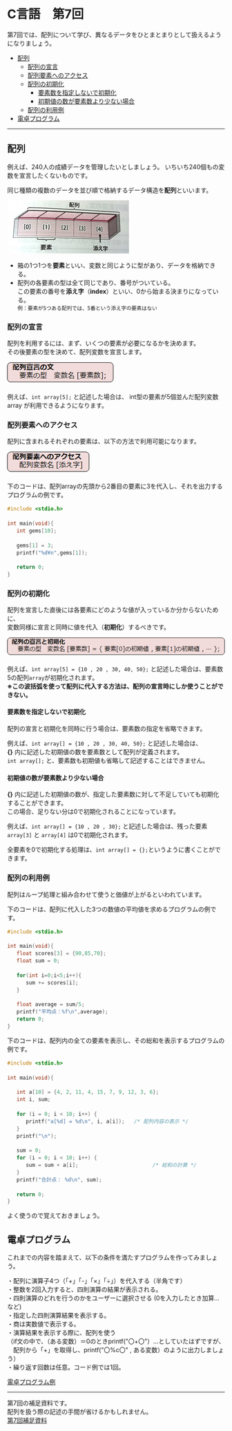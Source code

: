 # C言語　第7回　
第7回では、配列について学び、異なるデータをひとまとまりとして扱えるようになりましょう。  
     
  - [配列](#配列)  
    - [配列の宣言](#配列の宣言)
    - [配列要素へのアクセス](#配列要素へのアクセス)
    - [配列の初期化](#配列の初期化)
      - [要素数を指定しないで初期化](#要素数を指定しないで初期化)
      - [初期値の数が要素数より少ない場合](#初期値の数が要素数より少ない場合)
    - [配列の利用例](#配列の利用例)
  - [電卓プログラム](#電卓プログラム)

---------------------------
  
## 配列
例えば、240人の成績データを管理したいとしましょう。
いちいち240個もの変数を宣言したくないものです。

同じ種類の複数のデータを並び順で格納するデータ構造を**配列**といいます。  

![](./img/pc_07_1.png)

-  箱の1つ1つを**要素**といい、変数と同じように型があり、データを格納できる。  
-  配列の各要素の型は全て同じであり、番号がついている。  
この要素の番号を**添え字**（**index**）といい、0から始まる決まりになっている。  
`例：要素が5つある配列では、5番という添え字の要素はない`

### 配列の宣言
配列を利用するには、まず、いくつの要素が必要になるかを決めます。  
その後要素の型を決めて、配列変数を宣言します。

![](./img/pc_07_2.png)

例えば、`int array[5];` と記述した場合は、
int型の要素が5個並んだ配列変数 array が利用できるようになります。

### 配列要素へのアクセス
配列に含まれるそれぞれの要素は、以下の方法で利用可能になります。

![](./img/pc_07_3.png)

下のコードは、配列arrayの先頭から2番目の要素に3を代入し、それを出力するプログラムの例です。  
``` C
#include <stdio.h>

int main(void){
   int gems[10];

   gems[1] = 3;
   printf("%d¥n",gems[1]);

   return 0;
}
```

### 配列の初期化
配列を宣言した直後には各要素にどのような値が入っているか分からないために、  
変数同様に宣言と同時に値を代入（**初期化**）するべきです。

![](./img/pc_07_4.png)

例えば、`int array[5] = {10 , 20 , 30, 40, 50};` と記述した場合は、要素数5の配列`array`が初期化されます。  
**※この波括弧を使って配列に代入する方法は、配列の宣言時にしか使うことができない。**

#### 要素数を指定しないで初期化
配列の宣言と初期化を同時に行う場合は、要素数の指定を省略できます。

例えば、`int array[] = {10 , 20 , 30, 40, 50};` と記述した場合は、  
**{}** 内に記述した初期値の数を要素数として配列が定義されます。  
`int array[];` と、要素数も初期値も省略して記述することはできません。

#### 初期値の数が要素数より少ない場合
**{}** 内に記述した初期値の数が、指定した要素数に対して不足していても初期化することができます。  
この場合、足りない分は0で初期化されることになっています。

例えば、`int array[] = {10 , 20 , 30};` と記述した場合は、残った要素 `array[3]` と `array[4]` は0で初期化されます。

全要素を0で初期化する処理は、`int array[] = {};`というように書くことができます。

### 配列の利用例
配列はループ処理と組み合わせて使うと価値が上がるといわれています。

 下のコードは、配列に代入した3つの数値の平均値を求めるプログラムの例です。

``` C
#include <stdio.h>

int main(void){
   float scores[3] = {90,85,70};
   float sum = 0;

   for(int i=0;i<5;i++){
      sum += scores[i];
   }

   float average = sum/5;
   printf("平均点：%f\n",average);
   return 0;
}
```

下のコードは、配列内の全ての要素を表示し、その総和を表示するプログラムの例です。

``` C
#include <stdio.h>

int main(void){

   int a[10] = {4, 2, 11, 4, 15, 7, 9, 12, 3, 6};
   int i, sum;

   for (i = 0; i < 10; i++) {
      printf("a[%d] = %d\n", i, a[i]);   /* 配列内容の表示 */
   }
   printf("\n");
    
   sum = 0;
   for (i = 0; i < 10; i++) {
      sum = sum + a[i];                        /* 総和の計算 */
   }
   printf("合計点： %d\n", sum);

   return 0;
}
```

よく使うので覚えておきましょう。

## 電卓プログラム
これまでの内容を踏まえて、以下の条件を満たすプログラムを作ってみましょう。  

・配列に演算子4つ（「+」「-」「×」「÷」）を代入する（半角です）  
・整数を2回入力すると、四則演算の結果が表示される。   
・四則演算のどれを行うのかをユーザーに選択させる  (0を入力したとき加算… など)  
・指定した四則演算結果を表示する。   
・商は実数値で表示する。  
・演算結果を表示する際に、配列を使う  
（if文の中で、（ある変数）＝0のときprintf("〇+〇"）…としていたはずですが、  
　配列から「+」を取得し、printf("〇%c〇" , ある変数）のように出力しましょう）  
・繰り返す回数は任意。コード例では1回。  

[電卓プログラム例](pc_code_07_1.md)

---
  第7回の補足資料です。  
 配列を扱う際の記述の手間が省けるかもしれません。  
  [第7回補足資料](pc_07+.md) 
